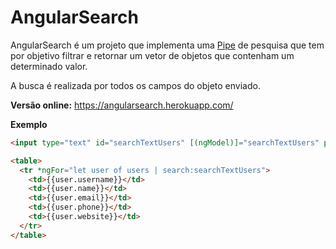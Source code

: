 # AngularSearch

AngularSearch é um projeto que implementa uma [Pipe](https://github.com/paulotokarskiglinski/angularSearch/blob/master/src/app/pipes/search.pipe.ts) de pesquisa que tem por objetivo filtrar e retornar um vetor de objetos que contenham um determinado valor.

A busca é realizada por todos os campos do objeto enviado.

**Versão online:** https://angularsearch.herokuapp.com/

**Exemplo**
``` html
<input type="text" id="searchTextUsers" [(ngModel)]="searchTextUsers" placeholder="Type here...">

<table>
  <tr *ngFor="let user of users | search:searchTextUsers">
    <td>{{user.username}}</td>
    <td>{{user.name}}</td>
    <td>{{user.email}}</td>
    <td>{{user.phone}}</td>
    <td>{{user.website}}</td>
  </tr>
</table>
```
